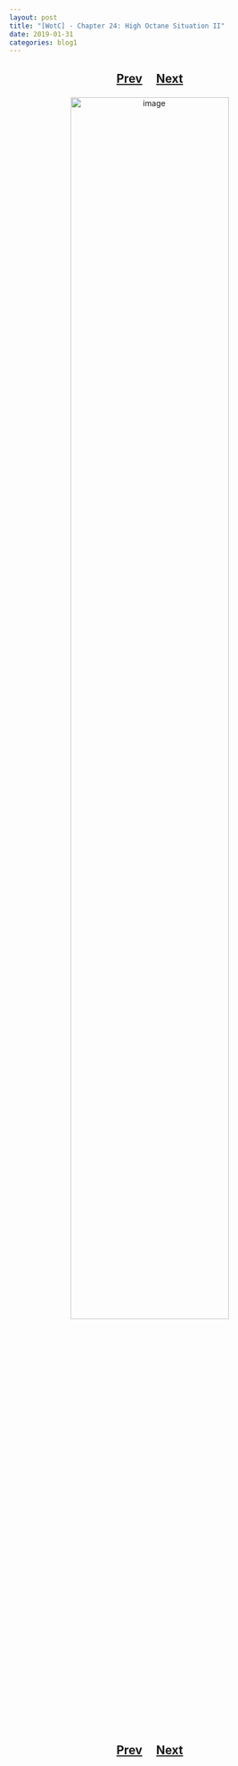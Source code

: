 ```yaml
---
layout: post
title: "[WotC] - Chapter 24: High Octane Situation II"
date: 2019-01-31
categories: blog1
---
```


<h2>
  <p style="text-align:center;">
    <a href="/wingsofthechorus/archive/2019/01/24/chapter23">Prev</a>
    &nbsp;&nbsp;&nbsp;
    <a href="/wingsofthechorus/archive/2019/02/07/chapter25">Next</a>
  </p>
</h2>

<p style="text-align:center;">
  <img src="/wingsofthechorus/images/comics/c24.png" width="75%" alt="image"/>
</p>

<h2>
  <p style="text-align:center;">
    <a href="/wingsofthechorus/archive/2019/01/24/chapter23">Prev</a>
    &nbsp;&nbsp;&nbsp;
    <a href="/wingsofthechorus/archive/2019/02/07/chapter25">Next</a>
  </p>
</h2>

